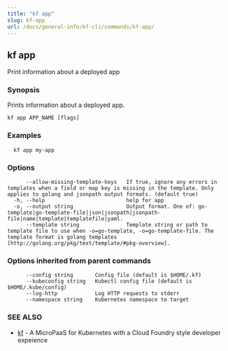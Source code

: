 ```yaml
---
title: "kf app"
slug: kf-app
url: /docs/general-info/kf-cli/commands/kf-app/
---
```

## kf app

Print information about a deployed app

### Synopsis

Prints information about a deployed app.

```
kf app APP_NAME [flags]
```

### Examples

```
  kf app my-app
```

### Options

```
      --allow-missing-template-keys   If true, ignore any errors in templates when a field or map key is missing in the template. Only applies to golang and jsonpath output formats. (default true)
  -h, --help                          help for app
  -o, --output string                 Output format. One of: go-template|go-template-file|json|jsonpath|jsonpath-file|name|template|templatefile|yaml.
      --template string               Template string or path to template file to use when -o=go-template, -o=go-template-file. The template format is golang templates [http://golang.org/pkg/text/template/#pkg-overview].
```

### Options inherited from parent commands

```
      --config string       Config file (default is $HOME/.kf)
      --kubeconfig string   Kubectl config file (default is $HOME/.kube/config)
      --log-http            Log HTTP requests to stderr
      --namespace string    Kubernetes namespace to target
```

### SEE ALSO

* [kf](/docs/general-info/kf-cli/commands/kf/)	 - A MicroPaaS for Kubernetes with a Cloud Foundry style developer expeience

